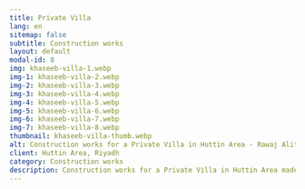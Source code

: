 ```yaml
---
title: Private Villa
lang: en
sitemap: false
subtitle: Construction works
layout: default
modal-id: 8
img: khaseeb-villa-1.webp
img-1: khaseeb-villa-2.webp
img-2: khaseeb-villa-3.webp
img-3: khaseeb-villa-4.webp
img-4: khaseeb-villa-5.webp
img-5: khaseeb-villa-6.webp
img-6: khaseeb-villa-7.webp
img-7: khaseeb-villa-8.webp
thumbnail: khaseeb-villa-thumb.webp
alt: Construction works for a Private Villa in Huttin Area - Rawaj Alitaqan Consturcion Company in KSA
client: Huttin Area, Riyadh
category: Construction works
description: Construction works for a Private Villa in Huttin Area made by our team.
---
```

